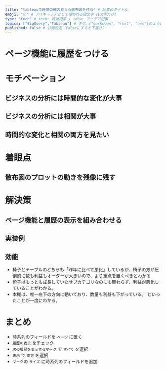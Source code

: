 ```yaml
---
title: "tableauで時間の軸の見える散布図を作る" # 記事のタイトル
emoji: "📈" # アイキャッチとして使われる絵文字（1文字だけ）
type: "tech" # tech: 技術記事 / idea: アイデア記事
topics: ["BigQuery","Tableau"] # タグ。["markdown", "rust", "aws"]のように指定する
published: false # 公開設定（falseにすると下書き）
---
```


# ページ機能に履歴をつける

# モチベーション
## ビジネスの分析には時間的な変化が大事

## ビジネスの分析には相関が大事

## 時間的な変化と相関の両方を見たい

# 着眼点
## 散布図のプロットの動きを残像に残す


# 解決策
## ページ機能と履歴の表示を組み合わせる
## 実装例

## 効能
- 椅子とテーブルのどちらも「昨年に比べて悪化」しているが、椅子の方が圧倒的に数も利益もオーダーが大きいので、より重点を置くべきとわかる
- 椅子はもっとも成長していたサブカテゴリなのにも関わらず、利益が悪化していることがわかる。
- 本棚は、唯一左下の方向に動いており、数量も利益も下がっている。
といったことが一度にわかる。


# まとめ
- 時系列のフィールドを `ページ` に置く
- `履歴の表示` をチェック
- `次の履歴を表示するマーク` で `すべて` を選択
- `表示` で `両方` を選択
- `マーク`の `サイズ` に時系列のフィールドを追加